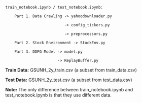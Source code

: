 ```
train_notebook.ipynb / test_notebook.ipynb:

    Part 1. Data Crawling -> yahoodownloader.py
    
                          -> config_tickers.py
    
                          -> preprocessors.py                      

    Part 2. Stock Environment -> StockEnv.py

    Part 3. DDPG Model -> model.py
                        
                       -> ReplayBuffer.py
```

**Train Data:** GSUNH_2y_train.csv (a subset from train_data.csv)

**Test Data:** GSUNH_2y_test.csv (a subset from test_data.csv)

**Note:** The only difference between train_notebook.ipynb and test_notebook.ipynb is that they use different data.
